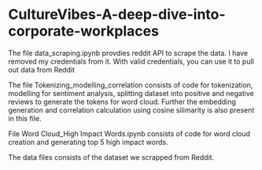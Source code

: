 # CultureVibes-A-deep-dive-into-corporate-workplaces

The file data_scraping.ipynb provdies reddit API to scrape the data. I have removed my credentials from it. With valid credentials, you can use it to pull out data from Reddit

The file Tokenizing_modelling_correlation consists of code for tokenization, modelling for sentiment analysis, splitting dataset into positive and negative reviews to generate the tokens for word cloud. Further the embedding generation and correlation calculation using cosine silimarity is also present in this file.

File Word Cloud_High Impact Words.ipynb consists of code for word cloud creation and generating top 5 high impact words.

The data files consists of the dataset we scrapped from Reddit.
